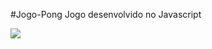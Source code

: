 #Jogo-Pong
Jogo desenvolvido no Javascript

![](https://img.shields.io/badge/JavaScript-323330?style=for-the-badge&logo=javascript&logoColor=F7DF1E)
